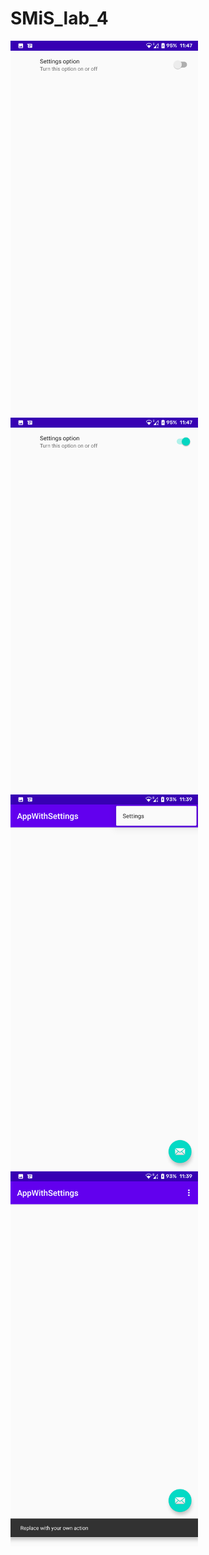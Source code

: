 SMiS_lab_4
=====================

<img src="https://github.com/pChochura/SMiS_lab_4/blob/main/image_2021-01-25_114935.png" width="300" height="600" />  <img src="https://github.com/pChochura/SMiS_lab_4/blob/main/image_2021-01-25_114931.png" width="300" height="600" />  <img src="https://github.com/pChochura/SMiS_lab_4/blob/main/image_2021-01-25_114928.png" width="300" height="600" />  <img src="https://github.com/pChochura/SMiS_lab_4/blob/main/image_2021-01-25_114924.png" width="300" height="600" />
